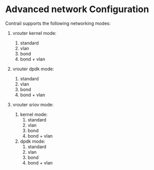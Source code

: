 # Advanced network Configuration

Contrail supports the following networking modes:    
1. vrouter kernel mode:
   1. standard
   2. vlan
   3. bond
   4. bond + vlan

2. vrouter dpdk mode:
   1. standard
   2. vlan
   3. bond
   4. bond + vlan

3. vrouter sriov mode:
   1. kernel mode:
      1. standard
      2. vlan
      3. bond
      4. bond + vlan
   2. dpdk mode:
      1. standard
      2. vlan
      3. bond
      4. bond + vlan

